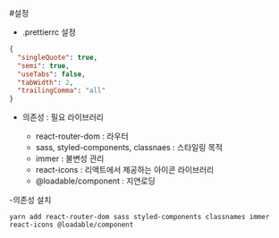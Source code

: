 #설정

- .prettierrc 설정

```json
{
  "singleQuote": true,
  "semi": true,
  "useTabs": false,
  "tabWidth": 2,
  "trailingComma": "all"
}
```

- 의존성 : 필요 라이브러리

  - react-router-dom : 라우터
  - sass, styled-components, classnaes : 스타일링 목적
  - immer : 불변성 관리
  - react-icons : 리액트에서 제공하는 아이콘 라이브러리
  - @loadable/component : 지연로딩

-의존성 설치

```
yarn add react-router-dom sass styled-components classnames immer react-icons @loadable/component
```
